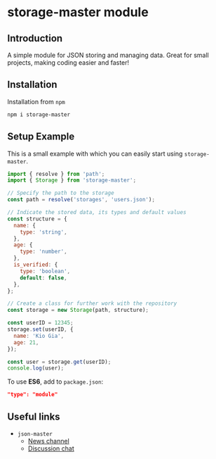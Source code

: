 # storage-master module

## Introduction

A simple module for JSON storing and managing data.
Great for small projects, making coding easier and faster!

## Installation

Installation from `npm`

```bash
npm i storage-master
```

## Setup Example

This is a small example with which you can easily start using `storage-master`.

```js
import { resolve } from 'path';
import { Storage } from 'storage-master';

// Specify the path to the storage
const path = resolve('storages', 'users.json');

// Indicate the stored data, its types and default values
const structure = {
  name: {
    type: 'string',
  },
  age: {
    type: 'number',
  },
  is_verified: {
    type: 'boolean',
    default: false,
  },
};

// Create a class for further work with the repository
const storage = new Storage(path, structure);

const userID = 12345;
storage.set(userID, {
  name: 'Kio Gia',
  age: 21,
});

const user = storage.get(userID);
console.log(user);
```

To use **ES6**, add to `package.json`:

```json
"type": "module"
```

## Useful links

- `json-master`
  - [News channel][1]
  - [Discussion chat][2]

[1]: https://t.me/KioDev
[2]: https://t.me/KioDevChat

